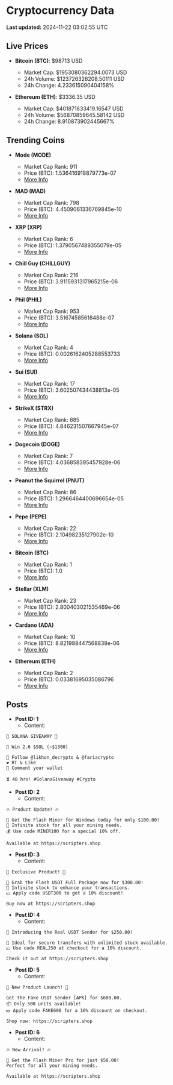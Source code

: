 # Cryptocurrency Data

**Last updated:** 2024-11-22 03:02:55 UTC

## Live Prices
- **Bitcoin (BTC)**: $98713 USD
  - Market Cap: $1953080362294.0073 USD
  - 24h Volume: $123726326208.50111 USD
  - 24h Change: 4.233615090404158%

- **Ethereum (ETH)**: $3336.35 USD
  - Market Cap: $401871633419.16547 USD
  - 24h Volume: $56870859645.58142 USD
  - 24h Change: 8.910873902445667%

## Trending Coins
- **Mode (MODE)**
  - Market Cap Rank: 911
  - Price (BTC): 1.536416918879773e-07
  - [More Info](https://www.coingecko.com/en/coins/mode)

- **MAD (MAD)**
  - Market Cap Rank: 798
  - Price (BTC): 4.4509061336769845e-10
  - [More Info](https://www.coingecko.com/en/coins/mad-2)

- **XRP (XRP)**
  - Market Cap Rank: 6
  - Price (BTC): 1.3790567489355079e-05
  - [More Info](https://www.coingecko.com/en/coins/xrp)

- **Chill Guy (CHILLGUY)**
  - Market Cap Rank: 216
  - Price (BTC): 3.9115931317965215e-06
  - [More Info](https://www.coingecko.com/en/coins/chill-guy)

- **Phil (PHIL)**
  - Market Cap Rank: 953
  - Price (BTC): 3.51674585618488e-07
  - [More Info](https://www.coingecko.com/en/coins/phil)

- **Solana (SOL)**
  - Market Cap Rank: 4
  - Price (BTC): 0.0026162405288553733
  - [More Info](https://www.coingecko.com/en/coins/solana)

- **Sui (SUI)**
  - Market Cap Rank: 17
  - Price (BTC): 3.602507434438813e-05
  - [More Info](https://www.coingecko.com/en/coins/sui)

- **StrikeX (STRX)**
  - Market Cap Rank: 885
  - Price (BTC): 4.846231507667945e-07
  - [More Info](https://www.coingecko.com/en/coins/strike-x)

- **Dogecoin (DOGE)**
  - Market Cap Rank: 7
  - Price (BTC): 4.036858395457928e-06
  - [More Info](https://www.coingecko.com/en/coins/dogecoin)

- **Peanut the Squirrel (PNUT)**
  - Market Cap Rank: 86
  - Price (BTC): 1.2966464400696654e-05
  - [More Info](https://www.coingecko.com/en/coins/peanut-the-squirrel)

- **Pepe (PEPE)**
  - Market Cap Rank: 22
  - Price (BTC): 2.10498235127902e-10
  - [More Info](https://www.coingecko.com/en/coins/pepe)

- **Bitcoin (BTC)**
  - Market Cap Rank: 1
  - Price (BTC): 1.0
  - [More Info](https://www.coingecko.com/en/coins/bitcoin)

- **Stellar (XLM)**
  - Market Cap Rank: 23
  - Price (BTC): 2.800403021535469e-06
  - [More Info](https://www.coingecko.com/en/coins/stellar)

- **Cardano (ADA)**
  - Market Cap Rank: 10
  - Price (BTC): 8.821988447568838e-06
  - [More Info](https://www.coingecko.com/en/coins/cardano)

- **Ethereum (ETH)**
  - Market Cap Rank: 2
  - Price (BTC): 0.03381695035086796
  - [More Info](https://www.coingecko.com/en/coins/ethereum)

## Posts
- **Post ID: 1**
  - Content:
```
🚀 SOLANA GIVEAWAY 🚀

🎁 Win 2.6 $SOL (~$1300)

🤝 Follow @likhon_decrypto & @fariacrypto
❤️ RT & Like
💬 Comment your wallet

⏳ 48 hrs! #SolanaGiveaway #Crypto
```

- **Post ID: 2**
  - Content:
```
🔥 Product Update! 🔥

🚀 Get the Flash Miner for Windows today for only $100.00!
🔋 Infinite stock for all your mining needs.
💰 Use code MINER100 for a special 10% off.

Available at https://scripters.shop
```

- **Post ID: 3**
  - Content:
```
🎁 Exclusive Product! 🎁

💸 Grab the Flash USDT Full Package now for $300.00!
🎉 Infinite stock to enhance your transactions.
💵 Apply code USDT300 to get a 10% discount!

Buy now at https://scripters.shop
```

- **Post ID: 4**
  - Content:
```
💎 Introducing the Real USDT Sender for $250.00!

💼 Ideal for secure transfers with unlimited stock available.
💵 Use code REAL250 at checkout for a 10% discount.

Check it out at https://scripters.shop
```

- **Post ID: 5**
  - Content:
```
🚀 New Product Launch! 🚀

Get the Fake USDT Sender [APK] for $600.00.
📦 Only 500 units available!
💵 Apply code FAKE600 for a 10% discount on checkout.

Shop now: https://scripters.shop
```

- **Post ID: 6**
  - Content:
```
🔥 New Arrival! 🔥

💸 Get the Flash Miner Pro for just $50.00!
Perfect for all your mining needs.

Available at https://scripters.shop
```

